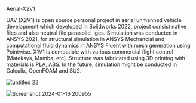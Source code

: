 Aerial-X2V1

UAV (X2V1) is open source personal project in aerial unmanned vehicle development which developed in Solidworks 2022, project consist native files and also neutral file parasolid, iges.
Simulation was conducted in ANSYS 2021, for structural simulation in ANSYS Mechancial and computational fluid dynamics in ANSYS Fluent with mesh generation using Pointwise. X1V1 is compatible with various commercial flight control (Mateksys, Mamba, etc). Structure was fabricated using 3D printing with materials is PLA, ABS. In the future, simulation might be conducted in Calculix, OpenFOAM and SU2.

![untitled 22](https://github.com/kucingkuro/UAV/assets/112769418/701d3d05-3ac5-40a0-bf4d-b15a1b8188bf)

![Screenshot 2024-01-16 200955](https://github.com/kucingkuro/UAV/assets/112769418/93db8a85-d5f0-4ba5-bcef-4d91a92d3361)
